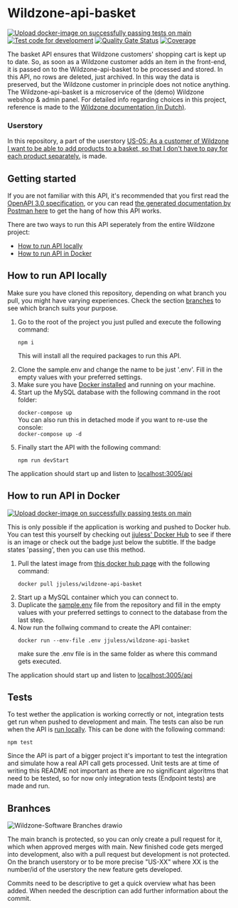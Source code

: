 # Wildzone-api-basket
[![Upload docker-image on successfully passing tests on main](https://github.com/S3-IP-Jules-Houben-Fontys/Wildzone-api-basket/actions/workflows/upload-docker-image.yml/badge.svg)](https://github.com/S3-IP-Jules-Houben-Fontys/Wildzone-api-basket/actions/workflows/upload-docker-image.yml)
[![Test code for development](https://github.com/S3-IP-Jules-Houben-Fontys/Wildzone-api-basket/actions/workflows/development-testing.yml/badge.svg)](https://github.com/S3-IP-Jules-Houben-Fontys/Wildzone-api-basket/actions/workflows/development-testing.yml)
[![Quality Gate Status](https://sonarcloud.io/api/project_badges/measure?project=S3-IP-Jules-Houben-Fontys_Wildzone-api-basket&metric=alert_status)](https://sonarcloud.io/summary/new_code?id=S3-IP-Jules-Houben-Fontys_Wildzone-api-basket)
[![Coverage](https://sonarcloud.io/api/project_badges/measure?project=S3-IP-Jules-Houben-Fontys_Wildzone-api-basket&metric=coverage)](https://sonarcloud.io/summary/new_code?id=S3-IP-Jules-Houben-Fontys_Wildzone-api-basket)

The basket API ensures that Wildzone customers' shopping cart is kept up to date. So, as soon as a Wildzone customer adds an item in the front-end, it is passed on to the Wildzone-api-basket to be processed and stored. In this API, no rows are deleted, just archived. In this way the data is preserved, but the Wildzone customer in principle does not notice anything. The Wildzone-api-basket is a microservice of the (demo) Wildzone webshop & admin panel. For detailed info regarding choices in this project, reference is made to the <a href="https://github.com/S3-IP-Jules-Houben-Fontys/Wildzone-documentation">Wildzone documentation (in Dutch)</a>.

### Userstory

In this repository, a part of the userstory <a href="https://dev.azure.com/461249/S3%20IP%20Jules%20Houben/_backlogs/backlog/S3%20IP%20Jules%20Houben%20Team/Backlog%20items/?workitem=83">US-05: As a customer of Wildzone I want to be able to add products to a basket, so that I don't have to pay for each product separately.</a> is made.

<h2 id="start">Getting started</h2>

If you are not familiar with this API, it's recommended that you first read the <a href="#https://github.com/S3-IP-Jules-Houben-Fontys/Wildzone-api-basket/blob/development/OpenAPI.yml">OpenAPI 3.0 specification</a>, or you can read <a href="https://documenter.getpostman.com/view/17792690/UVXjLc2y">the generated documentation by Postman here</a> to get the hang of how this API works. 

There are two ways to run this API seperately from the entire Wildzone project:

<ul>
    <li><a href="#run">How to run API locally</a></li>
    <li><a href="#docker">How to run API in Docker</a></li>
</ul>


<h2 id="run">How to run API locally</h2>

Make sure you have cloned this repository, depending on what branch you pull, you might have varying experiences. Check the section <a href="#branches">branches</a> to see which branch suits your purpose.

<ol>
<li>Go to the root of the project you just pulled and execute the following command:</li>

`npm i`

This will install all the required packages to run this API.

<li>Clone the sample.env and change the name to be just '.env'. Fill in the empty values with your preferred settings.</li>

<li>Make sure you have <a href="https://www.docker.com/get-started">Docker installed</a> and running on your machine.</li>
<li>Start up the MySQL database with the following command in the root folder:</li>

`docker-compose up` <br>
You can also run this in detached mode if you want to re-use the console:<br>
`docker-compose up -d`

<li>Finally start the API with the following command:</li>

`npm run devStart`

</ol>

The application should start up and listen to <a href="localhost:3005/api">localhost:3005/api</a>

<h2 id="docker">How to run API in Docker</h2>

[![Upload docker-image on successfully passing tests on main](https://github.com/S3-IP-Jules-Houben-Fontys/Wildzone-api-basket/actions/workflows/upload-docker-image.yml/badge.svg)](https://github.com/S3-IP-Jules-Houben-Fontys/Wildzone-api-basket/actions/workflows/upload-docker-image.yml)

This is only possible if the application is working and pushed to Docker hub. You can test this yourself by checking out <a href="https://hub.docker.com/r/jjuless/wildzone-api-basket">jjuless' Docker Hub</a> to see if there is an image or check out the badge just below the subtitle. If the badge states 'passing', then you can use this method.

<ol>
<li>Pull the latest image from <a href="https://hub.docker.com/r/jjuless/wildzone-api-basket">this docker hub page</a> with the following command:</li>

`docker pull jjuless/wildzone-api-basket` 

<li>Start up a MySQL container which you can connect to.</li>

<li>Duplicate the <a href="https://github.com/S3-IP-Jules-Houben-Fontys/Wildzone-api-basket/blob/main/sample.env">sample.env</a> file from the repository and fill in the empty values with your preferred settings to connect to the database from the last step.</li>

<li>Now run the follwing command to create the API container:</li>

`docker run --env-file .env jjuless/wildzone-api-basket`

make sure the .env file is in the same folder as where this command gets executed.

</ol>

The application should start up and listen to <a href="localhost:3005/api">localhost:3005/api</a>

<h2 id="tests">Tests</h2>
To test wether the application is working correctly or not, integration tests get run when pushed to development and main. The tests can also be run when the API is <a href="#run">run locally</a>. This can be done with the following command:

`npm test`

Since the API is part of a bigger project it's important to test the integration and simulate how a real API call gets processed. Unit tests are at time of writing this README not important as there are no significant algoritms that need to be tested, so for now only integration tests (Endpoint tests) are made and run.

<h2 id="branches">Branhces</h2>

![Wildzone-Software Branches drawio](https://user-images.githubusercontent.com/73841047/143588680-91d9ee14-e0ad-4790-bcad-021cdfcdaf89.png)

The main branch is protected, so you can only create a pull request for it, which when approved merges with main. New finished code gets merged into development, also with a pull request but development is not protected. On the branch userstory or to be more precise "US-XX" where XX is the number/id of the userstory the new feature gets developed. 

Commits need to be descriptive to get a quick overview what has been added. When needed the description can add further information about the commit. 

